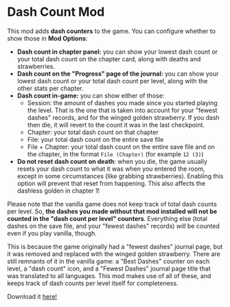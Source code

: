 # Dash Count Mod

This mod adds **dash counters** to the game. You can configure whether to show those in **Mod Options**:

*   **Dash count in chapter panel:** you can show your lowest dash count or your total dash count on the chapter card, along with deaths and strawberries.
*   **Dash count on the "Progress" page of the journal:** you can show your lowest dash count or your total dash count per level, along with the other stats per chapter.
*   **Dash count in-game:** you can show either of those:
    *   Session: the amount of dashes you made since you started playing the level. That is the one that is taken into account for your "fewest dashes" records, and for the winged golden strawberry. If you dash then die, it will revert to the count it was in the last checkpoint.
    *   Chapter: your total dash count on that chapter
    *   File: your total dash count on the entire save file
    *   File + Chapter: your total dash count on the entire save file and on the chapter, in the format `File (Chapter)` (for example `12 (3)`)
*   **Do not reset dash count on death**: when you die, the game usually resets your dash count to what it was when you entered the room, except in some circumstances (like grabbing strawberries). Enabling this option will prevent that reset from happening. This also affects the dashless golden in chapter 1!

Please note that the vanilla game does not keep track of total dash counts per level. So, **the dashes you made without that mod installed will not be counted in the "dash count per level" counters**. Everything else (total dashes on the save file, and your "fewest dashes" records) _will_ be counted even if you play vanilla, though.

This is because the game originally had a "fewest dashes" journal page, but it was removed and replaced with the winged golden strawberry. There are still remnants of it in the vanilla game: a "Best Dashes" counter on each level, a "dash count" icon, and a "Fewest Dashes" journal page title that was translated to all languages. This mod makes use of all of these, and keeps track of dash counts per level itself for completeness.

Download it [here!](https://maddie480.ovh/celeste/dl?id=DashCountMod&twoclick=1)
